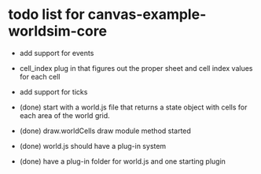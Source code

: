 # todo list for canvas-example-worldsim-core

* add support for events
* cell_index plug in that figures out the proper sheet and cell index values for each cell
* add support for ticks

* (done) start with a world.js file that returns a state object with cells for each area of the world grid.
* (done) draw.worldCells draw module method started
* (done) world.js should have a plug-in system
* (done) have a plug-in folder for world.js and one starting plugin
